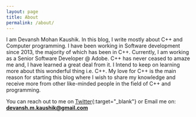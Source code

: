 ```yaml
---
layout: page
title: About
permalink: /about/
---
```


I am Devansh Mohan Kaushik. In this blog, I write mostly about C++ and Computer programming. I have been working in Software development since 2013, the majority of which has been in C++. Currently, I am working as a Senior Software Developer @ Adobe. C++ has never ceased to amaze me and, I have learned a great deal from it. I Intend to keep on learning more about this wonderful thing i.e. C++. My love for C++ is the main reason for starting this blog where I wish to share my knowledge and receive more from other like-minded people in the field of C++ and programming. 

You can reach out to me on [Twitter](https://twitter.com/DevanshMKaushik){:target="_blank"} or Email me on: **devansh.m.kaushik@gmail.com**
